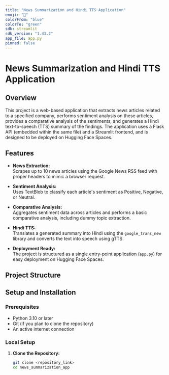 ```yaml
---
title: "News Summarization and Hindi TTS Application"
emoji: "📰"
colorFrom: "blue"
colorTo: "green"
sdk: streamlit
sdk_version: "1.43.2"
app_file: app.py
pinned: false
---
```


# News Summarization and Hindi TTS Application

## Overview
This project is a web-based application that extracts news articles related to a specified company, performs sentiment analysis on these articles, provides a comparative analysis of the sentiments, and generates a Hindi text-to-speech (TTS) summary of the findings. The application uses a Flask API (embedded within the same file) and a Streamlit frontend, and is designed to be deployed on Hugging Face Spaces.

## Features
- **News Extraction:**  
  Scrapes up to 10 news articles using the Google News RSS feed with proper headers to mimic a browser request.
  
- **Sentiment Analysis:**  
  Uses TextBlob to classify each article's sentiment as Positive, Negative, or Neutral.
  
- **Comparative Analysis:**  
  Aggregates sentiment data across articles and performs a basic comparative analysis, including dummy topic extraction.
  
- **Hindi TTS:**  
  Translates a generated summary into Hindi using the `google_trans_new` library and converts the text into speech using gTTS.
  
- **Deployment Ready:**  
  The project is structured as a single entry-point application (`app.py`) for easy deployment on Hugging Face Spaces.

## Project Structure




## Setup and Installation

### Prerequisites
- Python 3.10 or later
- Git (if you plan to clone the repository)
- An active internet connection

### Local Setup

1. **Clone the Repository:**
   ```bash
   git clone <repository_link>
   cd news_summarization_app
